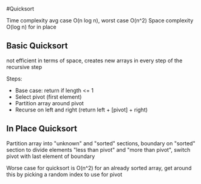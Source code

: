 #Quicksort

Time complexity avg case O(n log n), worst case O(n^2)
Space complexity O(log n) for in place

## Basic Quicksort
not efficient in terms of space, creates new arrays in every step of the recursive step

Steps:
  - Base case: return if length <= 1
  - Select pivot (first element)
  - Partition array around pivot
  - Recurse on left and right (return left + [pivot] + right)

## In Place Quicksort
Partition array into "unknown" and "sorted" sections, boundary on "sorted" section to divide elements "less than pivot" and "more than pivot", switch pivot with last element of boundary

Worse case for quicksort is O(n^2) for an already sorted array, get around this by picking a random index to use for pivot
